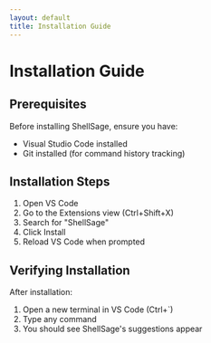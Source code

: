```yaml
---
layout: default
title: Installation Guide
---
```


# Installation Guide

## Prerequisites

Before installing ShellSage, ensure you have:
- Visual Studio Code installed
- Git installed (for command history tracking)

## Installation Steps

1. Open VS Code
2. Go to the Extensions view (Ctrl+Shift+X)
3. Search for "ShellSage"
4. Click Install
5. Reload VS Code when prompted

## Verifying Installation

After installation:
1. Open a new terminal in VS Code (Ctrl+`)
2. Type any command
3. You should see ShellSage's suggestions appear
